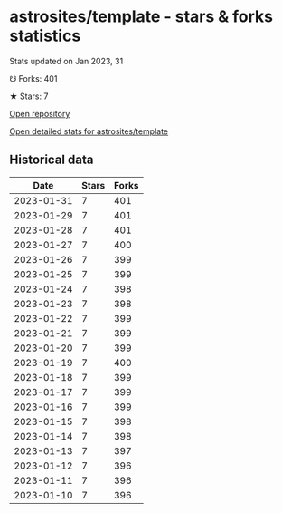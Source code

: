 # astrosites/template - stars & forks statistics

Stats updated on Jan 2023, 31

☋ Forks: 401

★ Stars: 7

[Open repository](https://github.com/astrosites/template)

[Open detailed stats for astrosites/template](https://reviewgithub.com/rep/astrosites/template)

## Historical data
| Date | Stars | Forks |
|------|-------|-------|
| 2023-01-31 | 7 | 401 | 
| 2023-01-29 | 7 | 401 | 
| 2023-01-28 | 7 | 401 | 
| 2023-01-27 | 7 | 400 | 
| 2023-01-26 | 7 | 399 | 
| 2023-01-25 | 7 | 399 | 
| 2023-01-24 | 7 | 398 | 
| 2023-01-23 | 7 | 398 | 
| 2023-01-22 | 7 | 399 | 
| 2023-01-21 | 7 | 399 | 
| 2023-01-20 | 7 | 399 | 
| 2023-01-19 | 7 | 400 | 
| 2023-01-18 | 7 | 399 | 
| 2023-01-17 | 7 | 399 | 
| 2023-01-16 | 7 | 399 | 
| 2023-01-15 | 7 | 398 | 
| 2023-01-14 | 7 | 398 | 
| 2023-01-13 | 7 | 397 | 
| 2023-01-12 | 7 | 396 | 
| 2023-01-11 | 7 | 396 | 
| 2023-01-10 | 7 | 396 | 

